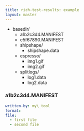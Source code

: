 ```yaml
---
title: rich-test-results: example
layout: master
---
```


* basedir/
  * a1b2c3d4.MANIFEST
  * e5f67890.MANIFEST
  * shipshape/
    * shipshape.data
  * espresso/
    * img1.gif
	* img2.gif
  * splitlogs/
    * log1.data
	* log2.data
  
### a1b2c3d4.MANIFEST
```yaml
written-by: my\_tool
format: 
file:
  - first file
  - second file
```

